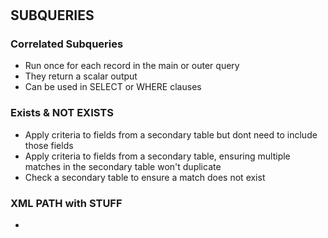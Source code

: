 #

## SUBQUERIES

### Correlated Subqueries
- Run once for each record in the main or outer query
- They return a scalar output
- Can be used in SELECT or WHERE clauses

### Exists & NOT EXISTS
- Apply criteria to fields from a secondary table but dont need to include those fields
- Apply criteria to fields from a secondary table, ensuring multiple matches in the secondary table won't duplicate
- Check a secondary table to ensure a match does not exist

### XML PATH with STUFF
- 